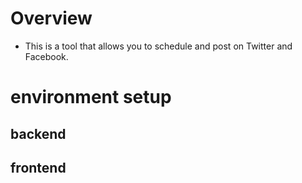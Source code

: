 # Overview
- This is a tool that allows you to schedule and post on Twitter and Facebook.
# environment setup
## backend
## frontend